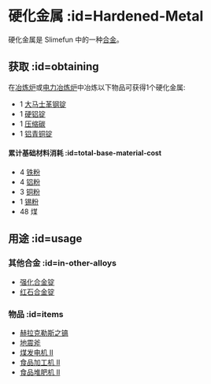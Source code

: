 # 硬化金属 :id=Hardened-Metal

硬化金属是 Slimefun 中的一种[合金](/Ingots#alloys)。

## 获取 :id=obtaining

在[冶炼炉](/Smeltery)或[电力冶炼炉](/Electric-Smeltery)中冶炼以下物品可获得1个硬化金属:

* 1 [大马士革钢锭](/Damascus-Steel-Ingot)
* 1 [硬铝锭](/Duralumin-Ingot)
* 1 [压缩碳](/Carbon)
* 1 [铝青铜锭](/Aluminum-Bronze-Ingot)

#### 累计基础材料消耗 :id=total-base-material-cost 

* 4 [铁粉](/Iron-Dust)
* 4 [铝粉](/Aluminum-Dust)
* 3 [铜粉](/Copper-Dust)
* 1 [锡粉](/Tin-Dust)
* 48 煤

## 用途 :id=usage

### 其他合金 :id=in-other-alloys

* [强化合金锭](/Reinforced-Alloy-Ingot)
* [红石合金锭](/Redstone-Alloy-Ingot)

### 物品 :id=items

* [赫拉克勒斯之镐](/Hercules'-Pickaxe)
* [地震斧](/Seismic-Axe)
* [煤发电机 II](/Coal-Generator)
* [食品加工机 II](/Food-Fabricator)
* [食品堆肥机 II](/Food-Composter)
